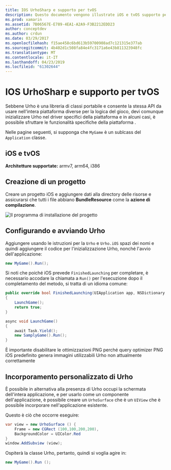 ```yaml
---
title: IOS UrhoSharp e supporto per tvOS
description: Questo documento vengono illustrate iOS e tvOS supporto per UrhoSharp. Viene descritto come creare un progetto, configurare e avviare Urho e seguire un incorporamento personalizzato di Urho.
ms.prod: xamarin
ms.assetid: 7B06567E-E789-4EA1-A2A9-F3B2212EDD23
author: conceptdev
ms.author: crdun
ms.date: 03/29/2017
ms.openlocfilehash: f15ae458c6bd613b59700908ad7c121315e377ab
ms.sourcegitcommit: 4b402d1c508fa84e4fc3171a6e43b811323948fc
ms.translationtype: MT
ms.contentlocale: it-IT
ms.lasthandoff: 04/23/2019
ms.locfileid: "61302644"
---
```

# <a name="urhosharp-ios-and-tvos-support"></a>IOS UrhoSharp e supporto per tvOS

Sebbene Urho è una libreria di classi portabile e consente la stessa API da usare nell'intera piattaforma diverse per la logica del gioco, devi comunque inizializzare Urho nel driver specifici della piattaforma e in alcuni casi, è possibile sfruttare le funzionalità specifiche della piattaforma .

Nelle pagine seguenti, si supponga che `MyGame` è un sublcass del `Application` classe.

## <a name="ios-and-tvos"></a>iOS e tvOS

**Architetture supportate:** armv7, arm64, i386

## <a name="creating-a-project"></a>Creazione di un progetto

Creare un progetto iOS e aggiungere dati alla directory delle risorse e assicurarsi che tutti i file abbiano **BundleResource** come la **azione di compilazione**.

![Il programma di installazione del progetto](ios-images/image-4.png "aggiungere dati alla directory delle risorse")

## <a name="configuring-and-launching-urho"></a>Configurando e avviando Urho

Aggiungere usando le istruzioni per la `Urho` e `Urho.iOS` spazi dei nomi e quindi aggiungere il codice per l'inizializzazione Urho, nonché l'avvio dell'applicazione:

```csharp
new MyGame().Run();
```

Si noti che poiché iOS prevede `FinishedLaunching` per completare, è necessario accodare la chiamata a `Run()` per l'esecuzione dopo il completamento del metodo, si tratta di un idioma comune:

```csharp
public override bool FinishedLaunching(UIApplication app, NSDictionary options)
{
    LaunchGame();
    return true;
}

async void LaunchGame()
{
    await Task.Yield();
    new SamplyGame().Run();
}
```

È importante disabilitare le ottimizzazioni PNG perché query optimizer PNG iOS predefinito genera immagini utilizzabili Urho non attualmente correttamente

## <a name="custom-embedding-of-urho"></a>Incorporamento personalizzato di Urho

È possibile in alternativa alla presenza di Urho occupi la schermata dell'intera applicazione, e per usarlo come un componente dell'applicazione, è possibile creare un `UrhoSurface` che è un `UIView` che è possibile incorporare nell'applicazione esistente.

Questo è ciò che occorre eseguire:

```csharp
var view = new UrhoSurface () {
    Frame = new CGRect (100,100,200,200),
    BackgroundColor = UIColor.Red
}
window.AddSubview (view);
```

Ospiterà la classe Urho, pertanto, quindi si voglia agire in:

```csharp
new MyGame().Run ();
```

